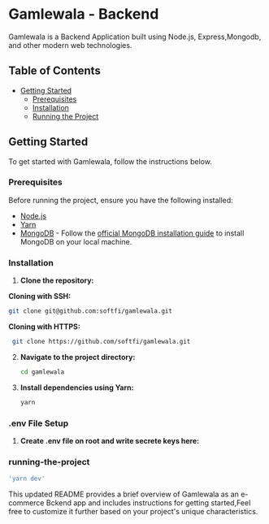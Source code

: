 # Gamlewala - Backend

Gamlewala is a Backend Application built using Node.js, Express,Mongodb, and other modern web technologies.

## Table of Contents

- [Getting Started](#getting-started)
  - [Prerequisites](#prerequisites)
  - [Installation](#installation)
  - [Running the Project](#running-the-project)


## Getting Started

To get started with Gamlewala, follow the instructions below.

### Prerequisites

Before running the project, ensure you have the following installed:

- [Node.js](https://nodejs.org/)
- [Yarn](https://yarnpkg.com/)
- [MongoDB](https://www.mongodb.com/try/download) - Follow the [official MongoDB installation guide](https://docs.mongodb.com/manual/installation/) to install MongoDB on your local machine.

### Installation

1. **Clone the repository:**

  **Cloning with SSH:**
 

   ```bash
   git clone git@github.com:softfi/gamlewala.git

   ```
  **Cloning with HTTPS:**

 ```bash
  git clone https://github.com/softfi/gamlewala.git

   ```


2. **Navigate to the project directory:**

   ```bash
   cd gamlewala

   ```

3. **Install dependencies using Yarn:**

   ```bash
   yarn
   ```

### .env File Setup

1. **Create .env file on root and write secrete keys here:**

### running-the-project

```bash
'yarn dev'

```

This updated README provides a brief overview of Gamlewala as an e-commerce Bckend app and includes instructions for getting started,Feel free to customize it further based on your project's unique characteristics.
